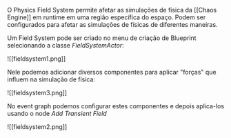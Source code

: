 O Physics Field System permite afetar as simulações de física da [[Chaos Engine]] em runtime em uma região específica do espaço. Podem ser configurados para afetar as simulações de físicas de diferentes maneiras.

Um Field System pode ser criado no menu de criação de Blueprint selecionando a classe _FieldSystemActor_:

![[fieldsystem1.png]]

Nele podemos adicionar diversos componentes para aplicar "forças" que influem na simulação de física:

![[fieldsystem3.png]]

No event graph podemos configurar estes componentes e depois aplica-los usando o node  _Add Transient Field_

![[fieldsystem2.png]]

